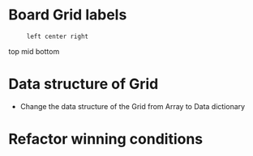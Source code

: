 # Board Grid labels

         left center right
top
mid
bottom

# Data structure of Grid

- Change the data structure of the Grid from Array to Data dictionary

# Refactor winning conditions